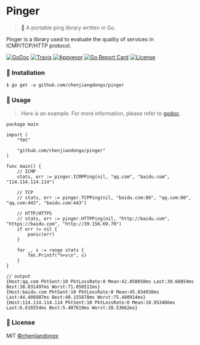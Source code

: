 # Pinger

> 📌 A portable ping library written in Go.

Pinger is a library used to evaluate the quality of services in ICMP/TCP/HTTP protocol.

[![GoDoc](https://godoc.org/github.com/chenjiandongx/pinger?status.svg)](https://godoc.org/github.com/chenjiandongx/pinger)
[![Travis](https://travis-ci.org/chenjiandongx/pinger.svg?branch=master)](https://travis-ci.org/chenjiandongx/pinger)
[![Appveyor](https://ci.appveyor.com/api/projects/status/v7w3u0p66grbfpxb/branch/master?svg=true)](https://ci.appveyor.com/project/chenjiandongx/pinger/branch/master)
[![Go Report Card](https://goreportcard.com/badge/github.com/chenjiandongx/pinger)](https://goreportcard.com/report/github.com/chenjiandongx/pinger)
[![License](https://img.shields.io/badge/License-MIT-brightgreen.svg)](https://opensource.org/licenses/MIT)

### 🔰 Installation

```shell
$ go get -u github.com/chenjiangdongx/pinger
```

### 📝 Usage

> Here is an example. For more information, please refer to [godoc](https://godoc.org/github.com/chenjiandongx/pinger).

```golang
package main

import (
	"fmt"

	"github.com/chenjiandongx/pinger"
)

func main() {
	// ICMP
	stats, err := pinger.ICMPPing(nil, "qq.com", "baidu.com", "114.114.114.114")

	// TCP
	// stats, err := pinger.TCPPing(nil, "baidu.com:80", "qq.com:80", "qq.com:443", "baidu.com:443")

	// HTTP/HTTPS
	// stats, err := pinger.HTTPPing(nil, "http://baidu.com", "https://baidu.com", "http://39.156.69.79")
	if err != nil {
		panic(err)
	}

	for _, s := range stats {
		fmt.Printf("%+v\n", s)
	}
}

// output
{Host:qq.com PktSent:10 PktLossRate:0 Mean:42.858058ms Last:39.66054ms Best:38.031497ms Worst:71.050511ms}
{Host:baidu.com PktSent:10 PktLossRate:0 Mean:45.834938ms Last:44.408987ms Best:40.155878ms Worst:75.480914ms}
{Host:114.114.114.114 PktSent:10 PktLossRate:0 Mean:10.953486ms Last:6.618554ms Best:5.407619ms Worst:38.53662ms}
```

### 📃 License

MIT [©chenjiandongx](https://github.com/chenjiandongx)
